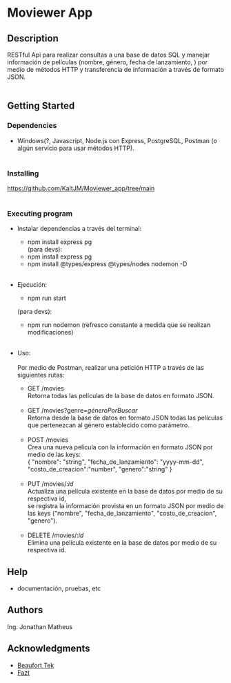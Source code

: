 # Moviewer App

## Description

RESTful Api para realizar consultas a una base de datos SQL y manejar información de películas (nombre, género, fecha de lanzamiento, ) por medio de métodos HTTP y transferencia de información a través de formato JSON. <br><br>
## Getting Started

### Dependencies

* Windows(?, Javascript, Node.js con Express, PostgreSQL, Postman (o algún servicio para usar métodos HTTP).<br><br>

### Installing

https://github.com/KaltJM/Moviewer_app/tree/main<br><br>

### Executing program

- Instalar dependencias a través del terminal:<br>
  - npm install express pg<br>
  (para devs):<br>
  - npm install express pg<br>
  - npm install  @types/express @types/nodes nodemon -D<br><br>


- Ejecución:<br>
   - npm run start

   (para devs):<br>
   - npm run nodemon (refresco constante a medida que se realizan modificaciones)<br><br>


- Uso:<br><br>
  Por medio de Postman, realizar una petición HTTP a través de las siguientes rutas:
  - GET /movies<br>
    Retorna todas las películas de la base de datos en formato JSON.<br><br>
  - GET /movies?genre=*géneroPorBuscar*<br>
    Retorna desde la base de datos en formato JSON todas las películas<br>que pertenezcan al género establecido como parámetro.<br><br>
  - POST /movies<br>
    Crea una nueva película con la información en formato JSON por medio de las keys:<br>
      {
    "nombre": "string",
    "fecha_de_lanzamiento": "yyyy-mm-dd",
    "costo_de_creacion":"number",
    "genero":"string"
}<br><br>
  - PUT /movies/:*id*<br>
    Actualiza una película existente en la base de datos por medio de su respectiva id,<br>se registra la información provista en un formato JSON
    por medio de las keys ("nombre", "fecha_de_lanzamiento", "costo_de_creacion", "genero").<br><br>
  - DELETE /movies/:*id*<br>
    Elimina una película existente en la base de datos por medio de su respectiva id.<br>



## Help

- documentación, pruebas, etc<br>

## Authors
Ing. Jonathan Matheus<br>


## Acknowledgments

* [Beaufort Tek](github.com/austinbeaufort)
* [Fazt](faztweb.com)
